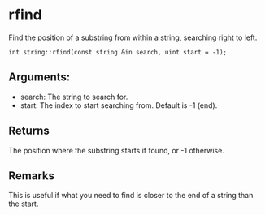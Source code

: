 # rfind
Find the position of a substring from within a string, searching right to left.

`int string::rfind(const string &in search, uint start = -1);`

## Arguments:
* search: The string to search for.
* start: The index to start searching from. Default is -1 (end).

## Returns
The position where the substring starts if found, or -1 otherwise.

## Remarks
This is useful if what you need to find is closer to the end of a string than the start.
